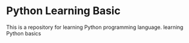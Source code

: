# Python Learning Basic

This is a repository for learning Python programming language. learning Python basics
